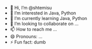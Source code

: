 - 👋 Hi, I’m @shtemisu
- 👀 I’m interested in Java, Python
- 🌱 I’m currently learning Java, Python
- 💞️ I’m looking to collaborate on ...
- 📫 How to reach me ...
- 😄 Pronouns: ...
- ⚡ Fun fact: dumb

<!---
shtemisu/shtemisu is a ✨ special ✨ repository because its `README.md` (this file) appears on your GitHub profile.
You can click the Preview link to take a look at your changes.
--->
